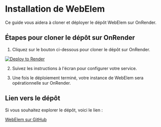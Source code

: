 # Installation de WebElem

Ce guide vous aidera à cloner et déployer le dépôt WebElem sur OnRender.

## Étapes pour cloner le dépôt sur OnRender

1. Cliquez sur le bouton ci-dessous pour cloner le dépôt sur OnRender.

[![Deploy to Render](https://render.com/images/deploy-to-render-button.svg)](https://render.com/deploy?repo=https://github.com/tucommenceapousser/webelem)

2. Suivez les instructions à l'écran pour configurer votre service.

3. Une fois le déploiement terminé, votre instance de WebElem sera opérationnelle sur OnRender.

## Lien vers le dépôt

Si vous souhaitez explorer le dépôt, voici le lien :

[WebElem sur GitHub](https://github.com/tucommenceapousser/webelem)
